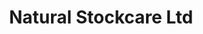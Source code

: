 ---
title: "Natural Stockcare Ltd"
url: /blaydon-on-tyne/natural-stockcare-ltd/
shop: Großhandel
---
